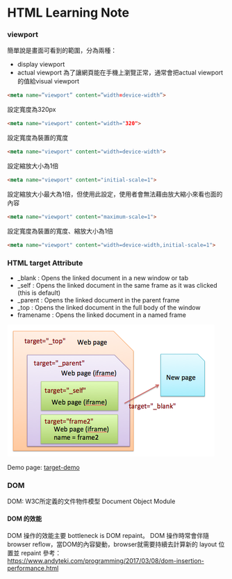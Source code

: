 # HTML Learning Note

### viewport 
簡單說是畫面可看到的範圍，分為兩種：
* display viewport
* actual viewport
為了讓網頁能在手機上瀏覽正常，通常會把actual viewport的值給visual viewport
```html
<meta name=”viewport” content=”width=device-width”>
```

設定寬度為320px
```html
<meta name="viewport" content="width="320">
```
設定寬度為裝置的寬度
```html
<meta name="viewport" content="width=device-width">
```
設定縮放大小為1倍
```html
<meta name="viewport" content="initial-scale=1">
```
設定縮放大小最大為1倍，但使用此設定，使用者會無法藉由放大縮小來看也面的內容
```html
<meta name="viewport" content="maximum-scale=1">
```
設定寬度為裝置的寬度、縮放大小為1倍
```html
<meta name="viewport" content="width=device-width,initial-scale=1">
```



### HTML target Attribute
* _blank    : Opens the linked document in a new window or tab
* _self     : Opens the linked document in the same frame as it was clicked (this is default)
* _parent   : Opens the linked document in the parent frame
* _top      : Opens the linked document in the full body of the window
* framename : Opens the linked document in a named frame

![box-model](https://github.com/sean1093/learning-note/blob/master/img/html-target.png "target")

Demo page: [target-demo]

[target-demo]: <http://sean1093.github.io/demo/html-css-js/html-target-top.html>

 
### DOM
DOM: W3C所定義的文件物件模型 Document Object Module

#### DOM 的效能
DOM 操作的效能主要 bottleneck is DOM repaint。
DOM 操作時常會伴隨 browser reflow，當DOM的內容變動，browser就需要持續去計算新的 layout 位置並 repaint
參考：https://www.andyteki.com/programming/2017/03/08/dom-insertion-performance.html
